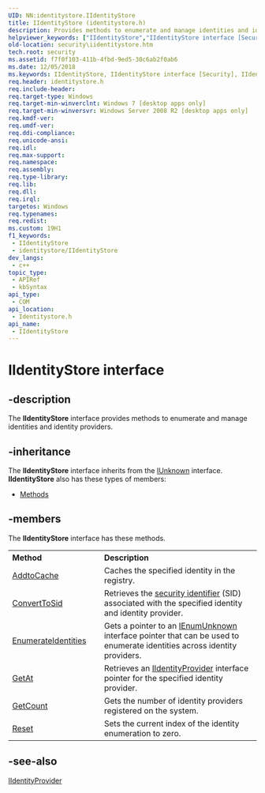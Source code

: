 ```yaml
---
UID: NN:identitystore.IIdentityStore
title: IIdentityStore (identitystore.h)
description: Provides methods to enumerate and manage identities and identity providers.
helpviewer_keywords: ["IIdentityStore","IIdentityStore interface [Security]","IIdentityStore interface [Security]","described","identitystore/IIdentityStore","security.iidentitystore"]
old-location: security\iidentitystore.htm
tech.root: security
ms.assetid: f7f0f103-411b-4fbd-9ed5-30c6ab2f0ab6
ms.date: 12/05/2018
ms.keywords: IIdentityStore, IIdentityStore interface [Security], IIdentityStore interface [Security],described, identitystore/IIdentityStore, security.iidentitystore
req.header: identitystore.h
req.include-header: 
req.target-type: Windows
req.target-min-winverclnt: Windows 7 [desktop apps only]
req.target-min-winversvr: Windows Server 2008 R2 [desktop apps only]
req.kmdf-ver: 
req.umdf-ver: 
req.ddi-compliance: 
req.unicode-ansi: 
req.idl: 
req.max-support: 
req.namespace: 
req.assembly: 
req.type-library: 
req.lib: 
req.dll: 
req.irql: 
targetos: Windows
req.typenames: 
req.redist: 
ms.custom: 19H1
f1_keywords:
 - IIdentityStore
 - identitystore/IIdentityStore
dev_langs:
 - c++
topic_type:
 - APIRef
 - kbSyntax
api_type:
 - COM
api_location:
 - Identitystore.h
api_name:
 - IIdentityStore
---
```


# IIdentityStore interface


## -description

The <b>IIdentityStore</b> interface
provides methods to enumerate and manage identities and identity providers.

## -inheritance

The <b xmlns:loc="http://microsoft.com/wdcml/l10n">IIdentityStore</b> interface inherits from the <a href="https://docs.microsoft.com/windows/desktop/api/unknwn/nn-unknwn-iunknown">IUnknown</a> interface. <b>IIdentityStore</b> also has these types of members:
<ul>
<li><a href="https://docs.microsoft.com/">Methods</a></li>
</ul>

## -members

The <b>IIdentityStore</b> interface has these methods.
<table class="members" id="memberListMethods">
<tr>
<th align="left" width="37%">Method</th>
<th align="left" width="63%">Description</th>
</tr>
<tr data="declared;">
<td align="left" width="37%">
<a href="https://docs.microsoft.com/windows/desktop/api/identitystore/nf-identitystore-iidentitystore-addtocache">AddtoCache</a>
</td>
<td align="left" width="63%">
Caches the specified identity in the registry.

</td>
</tr>
<tr data="declared;">
<td align="left" width="37%">
<a href="https://docs.microsoft.com/windows/desktop/api/identitystore/nf-identitystore-iidentitystore-converttosid">ConvertToSid</a>
</td>
<td align="left" width="63%">
Retrieves the <a href="https://docs.microsoft.com/windows/desktop/SecGloss/s-gly">security identifier</a> (SID) associated with the specified identity and identity provider.

</td>
</tr>
<tr data="declared;">
<td align="left" width="37%">
<a href="https://docs.microsoft.com/windows/desktop/api/identitystore/nf-identitystore-iidentitystore-enumerateidentities">EnumerateIdentities</a>
</td>
<td align="left" width="63%">
Gets a pointer to an <a href="https://docs.microsoft.com/windows/desktop/api/objidl/nn-objidl-ienumunknown">IEnumUnknown</a> interface pointer that can be used to enumerate identities across identity providers.

</td>
</tr>
<tr data="declared;">
<td align="left" width="37%">
<a href="https://docs.microsoft.com/windows/desktop/api/identitystore/nf-identitystore-iidentitystore-getat">GetAt</a>
</td>
<td align="left" width="63%">
Retrieves an <a href="https://docs.microsoft.com/windows/desktop/api/identityprovider/nn-identityprovider-iidentityprovider">IIdentityProvider</a> interface pointer for the specified identity provider.

</td>
</tr>
<tr data="declared;">
<td align="left" width="37%">
<a href="https://docs.microsoft.com/windows/desktop/api/identitystore/nf-identitystore-iidentitystore-getcount">GetCount</a>
</td>
<td align="left" width="63%">
Gets the number of identity providers registered on the system.

</td>
</tr>
<tr data="declared;">
<td align="left" width="37%">
<a href="https://docs.microsoft.com/windows/desktop/api/identitystore/nf-identitystore-iidentitystore-reset">Reset</a>
</td>
<td align="left" width="63%">
Sets the current index of the identity enumeration to zero.

</td>
</tr>
</table>

## -see-also

<a href="https://docs.microsoft.com/windows/desktop/api/identityprovider/nn-identityprovider-iidentityprovider">IIdentityProvider</a>

